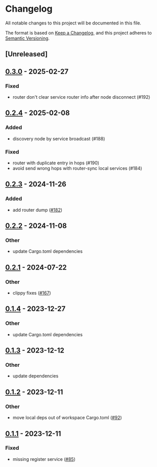 # Changelog
All notable changes to this project will be documented in this file.

The format is based on [Keep a Changelog](https://keepachangelog.com/en/1.0.0/),
and this project adheres to [Semantic Versioning](https://semver.org/spec/v2.0.0.html).

## [Unreleased]

## [0.3.0](https://github.com/8xFF/atm0s-sdn/compare/atm0s-sdn-router-v0.2.4...atm0s-sdn-router-v0.3.0) - 2025-02-27

### Fixed

- router don't clear service router info after node disconnect (#192)

## [0.2.4](https://github.com/8xFF/atm0s-sdn/compare/atm0s-sdn-router-v0.2.3...atm0s-sdn-router-v0.2.4) - 2025-02-08

### Added

- discovery node by service broadcast (#188)

### Fixed

- router with duplicate entry in hops (#190)
- avoid send wrong hops with router-sync local services (#184)

## [0.2.3](https://github.com/8xFF/atm0s-sdn/compare/atm0s-sdn-router-v0.2.2...atm0s-sdn-router-v0.2.3) - 2024-11-26

### Added

- add router dump ([#182](https://github.com/8xFF/atm0s-sdn/pull/182))

## [0.2.2](https://github.com/8xFF/atm0s-sdn/compare/atm0s-sdn-router-v0.2.1...atm0s-sdn-router-v0.2.2) - 2024-11-08

### Other

- update Cargo.toml dependencies

## [0.2.1](https://github.com/8xFF/atm0s-sdn/compare/atm0s-sdn-router-v0.2.0...atm0s-sdn-router-v0.2.1) - 2024-07-22

### Other
- clippy fixes ([#167](https://github.com/8xFF/atm0s-sdn/pull/167))

## [0.1.4](https://github.com/8xFF/atm0s-sdn/compare/atm0s-sdn-router-v0.1.3...atm0s-sdn-router-v0.1.4) - 2023-12-27

### Other
- update Cargo.toml dependencies

## [0.1.3](https://github.com/8xFF/atm0s-sdn/compare/atm0s-sdn-router-v0.1.2...atm0s-sdn-router-v0.1.3) - 2023-12-12

### Other
- update dependencies

## [0.1.2](https://github.com/8xFF/atm0s-sdn/compare/atm0s-sdn-router-v0.1.1...atm0s-sdn-router-v0.1.2) - 2023-12-11

### Other
- move local deps out of workspace Cargo.toml ([#92](https://github.com/8xFF/atm0s-sdn/pull/92))

## [0.1.1](https://github.com/8xFF/atm0s-sdn/compare/atm0s-sdn-router-v0.1.0...atm0s-sdn-router-v0.1.1) - 2023-12-11

### Fixed
- missing register service ([#85](https://github.com/8xFF/atm0s-sdn/pull/85))
